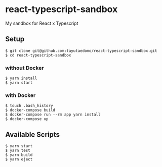 # react-typescript-sandbox

My sandbox for React x Typescript

## Setup

```
$ git clone git@github.com:tayutaedomo/react-typescript-sandbox.git
$ cd react-typescript-sandbox
```

### without Docker

```
$ yarn install
$ yarn start
```

### with Docker

```
$ touch .bash_history
$ docker-compose build
$ docker-compose run --rm app yarn install
$ docker-compose up
```

## Available Scripts

```
$ yarn start
$ yarn test
$ yarn build
$ yarn eject
```

